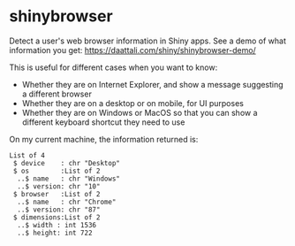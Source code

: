 # shinybrowser

Detect a user's web browser information in Shiny apps. See a demo of what information you get: https://daattali.com/shiny/shinybrowser-demo/

This is useful for different cases when you want to know:
- Whether they are on Internet Explorer, and show a message suggesting a different browser
- Whether they are on a desktop or on mobile, for UI purposes
- Whether they are on Windows or MacOS so that you can show a different keyboard shortcut they need to use

On my current machine, the information returned is:

```
List of 4
 $ device    : chr "Desktop"
 $ os        :List of 2
  ..$ name   : chr "Windows"
  ..$ version: chr "10"
 $ browser   :List of 2
  ..$ name   : chr "Chrome"
  ..$ version: chr "87"
 $ dimensions:List of 2
  ..$ width : int 1536
  ..$ height: int 722
```
